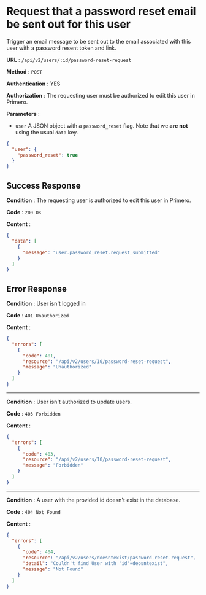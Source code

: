 # Request that a password reset email be sent out for this user

Trigger an email message to be sent out to the email associated with this user with a password resent token and link.

**URL** : `/api/v2/users/:id/password-reset-request`

**Method** : `POST`

**Authentication** : YES

**Authorization** : The requesting user must be authorized to edit this user in Primero.

**Parameters** :

* `user` A JSON object with a `password_reset` flag. Note that we **are not** using the usual `data` key.

```json
{
  "user": {
    "password_reset": true
  }
}
```

## Success Response

**Condition** :  The requesting user is authorized to edit this user in Primero.

**Code** : `200 OK`

**Content** :

```json
{
  "data": [
    {
      "message": "user.password_reset.request_submitted"
    }
  ]
}
```

## Error Response

**Condition** : User isn't logged in

**Code** : `401 Unauthorized`

**Content** :

```json
{
  "errors": [
    {
      "code": 401,
      "resource": "/api/v2/users/10/password-reset-request",
      "message": "Unauthorized"
    }
  ]
}
```

---

**Condition** : User isn't authorized to update users.

**Code** : `403 Forbidden`

**Content** :

```json
{
  "errors": [
    {
      "code": 403,
      "resource": "/api/v2/users/10/password-reset-request",
      "message": "Forbidden"
    }
  ]
}
```

---

**Condition** : A user with the provided id doesn't exist in the database.

**Code** : `404 Not Found`

**Content** :

```json
{
  "errors": [
    {
      "code": 404,
      "resource": "/api/v2/users/doesntexist/password-reset-request",
      "detail": "Couldn't find User with 'id'=deosntexist",
      "message": "Not Found"
    }
  ]
}
```
